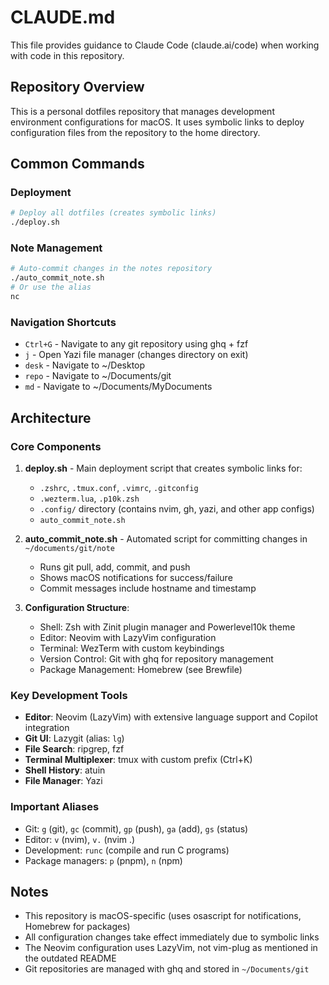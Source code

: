 # CLAUDE.md

This file provides guidance to Claude Code (claude.ai/code) when working with code in this repository.

## Repository Overview

This is a personal dotfiles repository that manages development environment configurations for macOS. It uses symbolic links to deploy configuration files from the repository to the home directory.

## Common Commands

### Deployment
```bash
# Deploy all dotfiles (creates symbolic links)
./deploy.sh
```

### Note Management
```bash
# Auto-commit changes in the notes repository
./auto_commit_note.sh
# Or use the alias
nc
```

### Navigation Shortcuts
- `Ctrl+G` - Navigate to any git repository using ghq + fzf
- `j` - Open Yazi file manager (changes directory on exit)
- `desk` - Navigate to ~/Desktop
- `repo` - Navigate to ~/Documents/git
- `md` - Navigate to ~/Documents/MyDocuments

## Architecture

### Core Components

1. **deploy.sh** - Main deployment script that creates symbolic links for:
   - `.zshrc`, `.tmux.conf`, `.vimrc`, `.gitconfig`
   - `.wezterm.lua`, `.p10k.zsh`
   - `.config/` directory (contains nvim, gh, yazi, and other app configs)
   - `auto_commit_note.sh`

2. **auto_commit_note.sh** - Automated script for committing changes in `~/documents/git/note`
   - Runs git pull, add, commit, and push
   - Shows macOS notifications for success/failure
   - Commit messages include hostname and timestamp

3. **Configuration Structure**:
   - Shell: Zsh with Zinit plugin manager and Powerlevel10k theme
   - Editor: Neovim with LazyVim configuration
   - Terminal: WezTerm with custom keybindings
   - Version Control: Git with ghq for repository management
   - Package Management: Homebrew (see Brewfile)

### Key Development Tools

- **Editor**: Neovim (LazyVim) with extensive language support and Copilot integration
- **Git UI**: Lazygit (alias: `lg`)
- **File Search**: ripgrep, fzf
- **Terminal Multiplexer**: tmux with custom prefix (Ctrl+K)
- **Shell History**: atuin
- **File Manager**: Yazi

### Important Aliases

- Git: `g` (git), `gc` (commit), `gp` (push), `ga` (add), `gs` (status)
- Editor: `v` (nvim), `v.` (nvim .)
- Development: `runc` (compile and run C programs)
- Package managers: `p` (pnpm), `n` (npm)

## Notes

- This repository is macOS-specific (uses osascript for notifications, Homebrew for packages)
- All configuration changes take effect immediately due to symbolic links
- The Neovim configuration uses LazyVim, not vim-plug as mentioned in the outdated README
- Git repositories are managed with ghq and stored in `~/Documents/git`